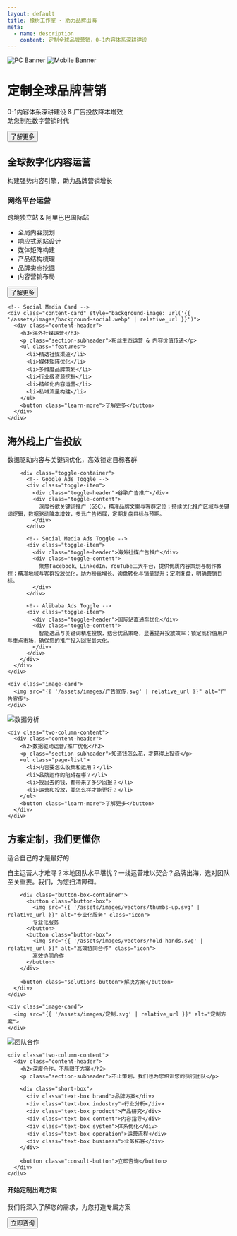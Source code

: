 ```yaml
---
layout: default
title: 橡树工作室 - 助力品牌出海
meta:
  - name: description
    content: 定制全球品牌营销，0-1内容体系深耕建设
---
```


<!-- Banner Section -->
<div class="banner">
  <img src="{{ '/assets/images/Banner-tuya.webp' | relative_url }}" alt="PC Banner" class="pc-banner">
  <img src="{{ '/assets/images/social-media.jpg' | relative_url }}" alt="Mobile Banner" class="mobile-banner">
  <div class="banner-text">
    <h1>定制全球品牌营销</h1>
    <p>0-1内容体系深耕建设 & 广告投放降本增效<br>助您制胜数字营销时代</p>
    <button class="cta-button">了解更多</button>
  </div>
</div>

<!-- Global Digital Content Section -->
<section class="section">
  <div class="section-header">
    <h2>全球数字化内容运营</h2>
    <p class="section-subheader">构建强势内容引擎，助力品牌营销增长</p>
  </div>
  
  <div class="column-layout">
    <!-- Website Platform Card -->
    <div class="content-card" style="background-image: url('{{ '/assets/images/background-web.webp' | relative_url }}')">
      <div class="content-header">
        <h3>网络平台运营</h3>
        <p class="section-subheader">跨境独立站 & 阿里巴巴国际站</p>
        <ul class="features">
          <li>全局内容规划</li>
          <li>响应式网站设计</li>
          <li>媒体矩阵构建</li>
          <li>产品结构梳理</li>
          <li>品牌卖点挖掘</li>
          <li>内容营销布局</li>
        </ul>
        <button class="learn-more">了解更多</button>
      </div>
    </div>
    
    <!-- Social Media Card -->
    <div class="content-card" style="background-image: url('{{ '/assets/images/background-social.webp' | relative_url }}')">
      <div class="content-header">
        <h3>海外社媒运营</h3>
        <p class="section-subheader">粉丝生态运营 & 内容价值传递</p>
        <ul class="features">
          <li>精选社媒渠道</li>
          <li>媒体矩阵优化</li>
          <li>多维度品牌策划</li>
          <li>行业级资源挖掘</li>
          <li>精细化内容运营</li>
          <li>私域流量构建</li>
        </ul>
        <button class="learn-more">了解更多</button>
      </div>
    </div>
  </div>
</section>

<!-- Overseas Advertising Section -->
<section class="section-dark">
  <div class="column-layout">
    <div class="two-column-content">
      <div class="content-header">
        <h2>海外线上广告投放</h2>
        <p class="section-subheader">数据驱动内容与关键词优化，高效锁定目标客群</p>
        
        <div class="toggle-container">
          <!-- Google Ads Toggle -->
          <div class="toggle-item">
            <div class="toggle-header">谷歌广告推广</div>
            <div class="toggle-content">
              深度谷歌关键词推广（GSC），精准品牌文案与客群定位；持续优化推广区域与关键词逻辑，数据驱动降本增效，多元广告拓展，定期复盘目标与预期。
            </div>
          </div>
          
          <!-- Social Media Ads Toggle -->
          <div class="toggle-item">
            <div class="toggle-header">海外社媒广告推广</div>
            <div class="toggle-content">
              聚焦Facebook、LinkedIn、YouTube三大平台，提供优质内容策划与制作教程；精准地域与客群投放优化，助力粉丝增长、询盘转化与销量提升；定期复盘，明确营销目标。
            </div>
          </div>
          
          <!-- Alibaba Ads Toggle -->
          <div class="toggle-item">
            <div class="toggle-header">国际站直通车优化</div>
            <div class="toggle-content">
              智能选品与关键词精准投放，结合优品策略，显著提升投放效率；锁定高价值用户与重点市场，确保您的推广投入回报最大化。
            </div>
          </div>
        </div>
      </div>
    </div>
    
    <div class="image-card">
      <img src="{{ '/assets/images/广告宣传.svg' | relative_url }}" alt="广告宣传">
    </div>
  </div>
</section>

<!-- Data-Driven Optimization Section -->
<section class="section">
  <div class="column-layout">
    <div class="image-card">
      <img src="{{ '/assets/images/数据分析.svg' | relative_url }}" alt="数据分析">
    </div>
    
    <div class="two-column-content">
      <div class="content-header">
        <h2>数据驱动运营/推广优化</h2>
        <p class="section-subheader">知道钱怎么花，才算得上投资</p>
        <ul class="page-list">
          <li>内容要怎么收集和运用？</li>
          <li>品牌运作的阻碍在哪？</li>
          <li>投出去的钱，都带来了多少回报？</li>
          <li>运营和投放，要怎么样才能更好？</li>
        </ul>
        <button class="learn-more">了解更多</button>
      </div>
    </div>
  </div>
</section>

<!-- Customized Solutions Section -->
<section class="section-dark">
  <div class="column-layout">
    <div class="two-column-content">
      <div class="content-header">
        <h2>方案定制，我们更懂你</h2>
        <p class="section-subheader">适合自己的才是最好的</p>
        <p>
          自主运营人才难寻？本地团队水平堪忧？一线运营难以契合？品牌出海，选对团队至关重要。我们，为您扫清障碍。
        </p>
        
        <div class="button-box-container">
          <button class="button-box">
            <img src="{{ '/assets/images/vectors/thumbs-up.svg' | relative_url }}" alt="专业化服务" class="icon">
            专业化服务
          </button>
          <button class="button-box">
            <img src="{{ '/assets/images/vectors/hold-hands.svg' | relative_url }}" alt="高效协同合作" class="icon">
            高效协同合作
          </button>  
        </div>
        
        <button class="solutions-button">解决方案</button>
      </div>
    </div>
    
    <div class="image-card">
      <img src="{{ '/assets/images/定制.svg' | relative_url }}" alt="定制方案">
    </div>
  </div>
</section>

<!-- Deep Collaboration Section -->
<section class="section">
  <div class="column-layout">
    <div class="image-card">
      <img src="{{ '/assets/images/团队合作理念.svg' | relative_url }}" alt="团队合作">
    </div>
    
    <div class="two-column-content">
      <div class="content-header">
        <h2>深度合作，不局限于方案</h2>
        <p class="section-subheader">不止策划，我们也为您培训您的执行团队</p>
        
        <div class="short-box">
          <div class="text-box brand">品牌方案</div>
          <div class="text-box industry">行业分析</div> 
          <div class="text-box product">产品研究</div>          
          <div class="text-box content">内容指导</div> 
          <div class="text-box system">体系优化</div> 
          <div class="text-box operation">运营流程</div>
          <div class="text-box business">业务拓客</div>    
        </div>
        
        <button class="consult-button">立即咨询</button>
      </div>
    </div>
  </div>
</section>

<!-- Floating Footer Section -->
<div class="section-fence">
  <h4>开始定制出海方案</h4>
  <p>我们将深入了解您的需求，为您打造专属方案</p>
  <button class="consult-now">立即咨询</button>
</div>
